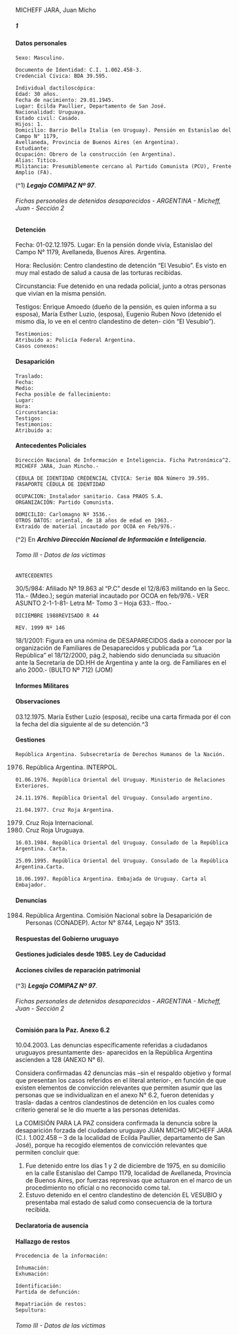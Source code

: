 MICHEFF JARA, Juan Micho

##### 1

#### Datos personales

```
Sexo: Masculino.
```
```
Documento de Identidad: C.I. 1.002.458-3.
Credencial Cívica: BDA 39.595.
```
```
Individual dactiloscópica:
Edad: 30 años.
Fecha de nacimiento: 29.01.1945.
Lugar: Ecilda Paullier, Departamento de San José.
Nacionalidad: Uruguaya.
Estado civil: Casado.
Hijos: 1.
Domicilio: Barrio Bella Italia (en Uruguay). Pensión en Estanislao del Campo N° 1179,
Avellaneda, Provincia de Buenos Aires (en Argentina).
Estudiante:
Ocupación: Obrero de la construcción (en Argentina).
Alias: Titico.
Militancia: Presumiblemente cercano al Partido Comunista (PCU), Frente Amplio (FA).
```
(^1) **_Legajo COMIPAZ Nº 97_**.


###### Fichas personales de detenidos desaparecidos - ARGENTINA - Micheff, Juan - Sección 2

#### Detención

Fecha: 01-02.12.1975.
Lugar: En la pensión donde vivía, Estanislao del Campo N° 1179, Avellaneda, Buenos Aires.
Argentina.

Hora:
Reclusión: Centro clandestino de detención “El Vesubio”. Es visto en muy mal estado de salud a
causa de las torturas recibidas.

Circunstancia: Fue detenido en una redada policial, junto a otras personas que vivían en la misma
pensión.

Testigos: Enrique Amoedo (dueño de la pensión, es quien informa a su esposa), María Esther
Luzio, (esposa), Eugenio Ruben Novo (detenido el mismo día, lo ve en el centro clandestino de deten-
ción “El Vesubio”).

```
Testimonios:
Atribuido a: Policía Federal Argentina.
Casos conexos:
```
#### Desaparición

```
Traslado:
Fecha:
Medio:
Fecha posible de fallecimiento:
Lugar:
Hora:
Circunstancia:
Testigos:
Testimonios:
Atribuido a:
```
#### Antecedentes Policiales

```
Dirección Nacional de Información e Inteligencia. Ficha Patronímica^2.
MICHEFF JARA, Juan Mincho.-
```
```
CÉDULA DE IDENTIDAD CREDENCIAL CÍVICA: Serie BDA Número 39.595.
PASAPORTE CÉDULA DE IDENTIDAD
```
```
OCUPACION: Instalador sanitario. Casa PRAOS S.A.
ORGANIZACIÓN: Partido Comunista.
```
```
DOMICILIO: Carlomagno Nº 3536.-
OTROS DATOS: oriental, de 18 años de edad en 1963.-
Extraído de material incautado por OCOA en Feb/976.-
```
(^2) En **_Archivo Dirección Nacional de Información e Inteligencia._**


###### Tomo III - Datos de las víctimas

```
ANTECEDENTES
```
30/5/984: Afiliado Nº 19.863 al “P.C” desde el 12/8/63 militando en la Secc. 11a.- (Mdeo.); según
material incautado por OCOA en feb/976.- VER ASUNTO 2-1-1-81- Letra M- Tomo 3 – Hoja 633.-
ffoo.-

```
DICIEMBRE 1988REVISADO R 44
```
```
REV. 1999 Nº 146
```
18/1/2001: Figura en una nómina de DESAPARECIDOS dada a conocer por la organización de
Familiares de Desaparecidos y publicada por “La República” el 18/12/2000, pág.2, habiendo sido
denunciada su situación ante la Secretaría de DD.HH de Argentina y ante la org. de Familiares en el
año 2000.- (BULTO Nº 712) (JOM)

#### Informes Militares

#### Observaciones

03.12.1975. María Esther Luzio (esposa), recibe una carta firmada por él con la fecha del día
siguiente al de su detención.^3

#### Gestiones

```
República Argentina. Subsecretaría de Derechos Humanos de la Nación.
```
1976. República Argentina. INTERPOL.

```
01.06.1976. República Oriental del Uruguay. Ministerio de Relaciones Exteriores.
```
```
24.11.1976. República Oriental del Uruguay. Consulado argentino.
```
```
21.04.1977. Cruz Roja Argentina.
```
1979. Cruz Roja Internacional.
1980. Cruz Roja Uruguaya.

```
16.03.1984. República Oriental del Uruguay. Consulado de la República Argentina. Carta.
```
```
25.09.1995. República Oriental del Uruguay. Consulado de la República Argentina.Carta.
```
```
18.06.1997. República Argentina. Embajada de Uruguay. Carta al Embajador.
```
#### Denuncias

1984. República Argentina. Comisión Nacional sobre la Desaparición de Personas (CONADEP).
Actor N° 8744, Legajo N° 3513.

#### Respuestas del Gobierno uruguayo

#### Gestiones judiciales desde 1985. Ley de Caducidad

#### Acciones civiles de reparación patrimonial

(^3) **_Legajo COMIPAZ Nº 97_**.


###### Fichas personales de detenidos desaparecidos - ARGENTINA - Micheff, Juan - Sección 2

#### Comisión para la Paz. Anexo 6.2

10.04.2003. Las denuncias específicamente referidas a ciudadanos uruguayos presuntamente des-
aparecidos en la República Argentina ascienden a 128 (ANEXO N° 6).

Considera confirmadas 42 denuncias más –sin el respaldo objetivo y formal que presentan los
casos referidos en el literal anterior-, en función de que existen elementos de convicción relevantes que
permiten asumir que las personas que se individualizan en el anexo N° 6.2, fueron detenidas y trasla-
dadas a centros clandestinos de detención en los cuales como criterio general se le dio muerte a las
personas detenidas.

La COMISIÓN PARA LA PAZ considera confirmada la denuncia sobre la desaparición forzada del
ciudadano uruguayo JUAN MICHO MICHEFF JARA (C.I. 1.002.458 – 3 de la localidad de Ecilda
Paullier, departamento de San José), porque ha recogido elementos de convicción relevantes que
permiten concluir que:

1. Fue detenido entre los días 1 y 2 de diciembre de 1975, en su domicilio en la calle Estanislao del
Campo 1179, localidad de Avellaneda, Provincia de Buenos Aires, por fuerzas represivas que actuaron
en el marco de un procedimiento no oficial o no reconocido como tal.
2. Estuvo detenido en el centro clandestino de detención EL VESUBIO y presentaba mal estado de
salud como consecuencia de la tortura recibida.

#### Declaratoria de ausencia

#### Hallazgo de restos

```
Procedencia de la información:
```
```
Inhumación:
Exhumación:
```
```
Identificación:
Partida de defunción:
```
```
Repatriación de restos:
Sepultura:
```

###### Tomo III - Datos de las víctimas

